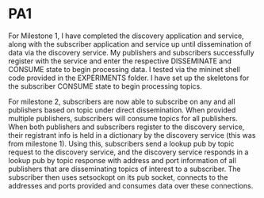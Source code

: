 # PA1

For Milestone 1, I have completed the discovery application and service, along with the subscriber application and service up until dissemination of data via the discovery service.
My publishers and subscribers successfully register with the service and enter the respective DISSEMINATE and CONSUME state to begin processing data. I tested via the mininet shell code provided in the EXPERIMENTS folder. I have set up the skeletons for the subscriber CONSUME state to begin processing topics.


For milestone 2, subscribers are now able to subscribe on any and all publishers based on topic under direct dissemination. When provided multiple publishers, subscribers will consume topics for all publishers. When both publishers and subscribers register to the discovery service, their registrant info is held in a dictionary by the discovery service (this was from milestone 1). Using this, subscribers send a lookup pub by topic request to the discovery service, and the discovery service responds in a lookup pub by topic response with address and port information of all publishers that are disseminating topics of interest to a subscriber. The subscriber then uses setsockopt on its pub socket, connects to the addresses and ports provided and consumes data over these connections. 
